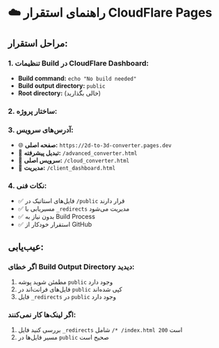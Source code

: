 # ☁️ راهنمای استقرار CloudFlare Pages

## مراحل استقرار:

### 1. تنظیمات Build در CloudFlare Dashboard:
- **Build command:** `echo "No build needed"`
- **Build output directory:** `public`
- **Root directory:** (خالی بگذارید)

### 2. ساختار پروژه:
### 3. آدرس‌های سرویس:
- 🌐 **صفحه اصلی:** `https://2d-to-3d-converter.pages.dev`
- 🎨 **تبدیل پیشرفته:** `/advanced_converter.html`
- 🔧 **سرویس اصلی:** `/cloud_converter.html`
- 👥 **مدیریت:** `/client_dashboard.html`

### 4. نکات فنی:
- ✅ فایل‌های استاتیک در `/public` قرار دارند
- ✅ مسیریابی با `_redirects` مدیریت می‌شود
- ✅ بدون نیاز به Build Process
- ✅ استقرار خودکار از GitHub

## عیب‌یابی:

### اگر خطای Build Output Directory دیدید:
1. مطمئن شوید پوشه `public` وجود دارد
2. فایل‌های فرانت‌اند در `public` کپی شده‌اند
3. فایل `_redirects` در `public` وجود دارد

### اگر لینک‌ها کار نمی‌کنند:
1. بررسی کنید فایل `_redirects` شامل `/* /index.html 200` است
2. مسیر فایل‌ها در `public` صحیح است
